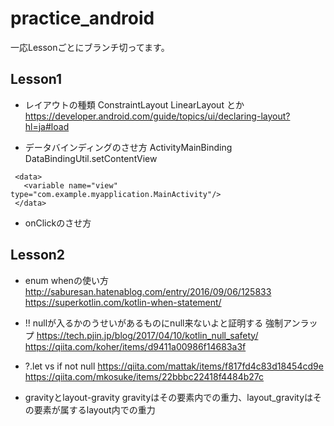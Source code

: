 # practice_android
一応Lessonごとにブランチ切ってます。

## Lesson1

- レイアウトの種類
ConstraintLayout
LinearLayout
とか
https://developer.android.com/guide/topics/ui/declaring-layout?hl=ja#load

- データバインディングのさせ方
ActivityMainBinding
DataBindingUtil.setContentView

```
 <data>
   <variable name="view" type="com.example.myapplication.MainActivity"/>
 </data>
```

- onClickのさせ方

## Lesson2

- enum
whenの使い方
http://saburesan.hatenablog.com/entry/2016/09/06/125833
https://superkotlin.com/kotlin-when-statement/

- !!
nullが入るかのうせいがあるものにnull来ないよと証明する 強制アンラップ
https://tech.pjin.jp/blog/2017/04/10/kotlin_null_safety/
https://qiita.com/koher/items/d9411a00986f14683a3f

- ?.let vs if not null
https://qiita.com/mattak/items/f817fd4c83d18454cd9e
https://qiita.com/mkosuke/items/22bbbc22418f4484b27c

- gravityとlayout-gravity
gravityはその要素内での重力、layout_gravityはその要素が属するlayout内での重力

